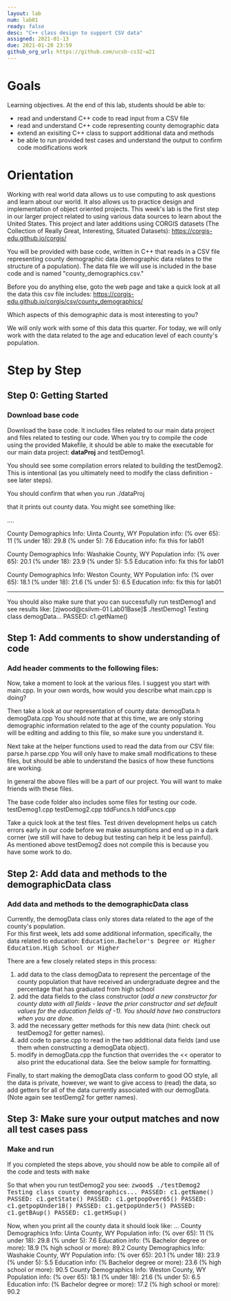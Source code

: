 ```yaml
---
layout: lab
num: lab01	
ready: false
desc: "C++ class design to support CSV data"
assigned: 2021-01-13 
due: 2021-01-20 23:59
github_org_url: https://github.com/ucsb-cs32-w21
---
```


Goals
=====

Learning objectives.  At the end of this lab, students should be able to:

-   read and understand  C++ code to read input from a CSV file
- 	read and understand  C++ code representing county demographic data
- 	extend an exisiting C++ class to support additional data and methods
-   be able to run provided test cases and understand the output to confirm code modifications work


Orientation
=====


Working with real world data allows us to use computing to ask questions and learn about our world.  It also allows us to practice design and implementation of object oriented projects.  This week's lab is the first step in our larger project related to using various data sources to learn about the United States.
This project and later additions using CORGIS datasets (The Collection of Really Great, Interesting, Situated Datasets): https://corgis-edu.github.io/corgis/

You will be provided with base code, written in C++ that reads in a CSV file representing county demographic data (demographic data relates to the structure of a population).  The data file we will use is included in the base code and is named  "county_demographics.csv."

Before you do anything else, goto the web page and take a quick look at all the data this csv file includes:
https://corgis-edu.github.io/corgis/csv/county_demographics/

Which aspects of this demographic data is most interesting to you?

We will only work with some of this data this quarter.  For today, we will only work with the data related to the age and education level of each county's
population.

Step by Step
============

Step 0: Getting Started
-----------------------

### Download base code
Download the base code.  It includes files related to our main data project and files related to testing our code.
When you try to compile the code using the provided Makefile, it should be able to make the executable for our main data project:
<b>dataProj</b> and testDemog1.

You should see some compilation errors related to building the testDemog2.  This is intentional (as you ultimately need to modify the class
definition - see later steps).

You should confirm that when you run
./dataProj

that it prints out county data.  You might see something like:

....

County Demographics Info: Uinta County, WY
Population info: 
(% over 65): 11
(% under 18): 29.8
(% under 5): 7.6
Education info: fix this for lab01

County Demographics Info: Washakie County, WY
Population info: 
(% over 65): 20.1
(% under 18): 23.9
(% under 5): 5.5
Education info: fix this for lab01

County Demographics Info: Weston County, WY
Population info: 
(% over 65): 18.1
(% under 18): 21.6
(% under 5): 6.5
Education info: fix this for lab01
***

You should also make sure that you can successfully run testDemog1 and see results like:
[zjwood@csilvm-01 Lab01Base]$ ./testDemog1
Testing class demogData...
PASSED: c1.getName()


Step 1: Add comments to show understanding of code
-----------------------

### Add header comments to the following files:
Now, take a moment to look at the various files.
I suggest you start with main.cpp.
In your own words, how would you describe what main.cpp is doing?

Then take a look at our representation of county data:
demogData.h
demogData.cpp
You should note that at this time, we are only storing demographic information related to the age of the county population.
You will be editing and adding to this file, so make sure you understand it.

Next take at the helper functions used to read the data from our CSV file:
parse.h
parse.cpp
You will only have to make small modifications to these files, but should be able to understand the basics of how these
functions are working.

In general the above files will be a part of our project.  You will want to make friends with these files.  

The base code folder also includes some files for testing our code.
testDemog1.cpp
testDemog2.cpp
tddFuncs.h
tddFuncs.cpp

Take a quick look at the test files.  Test driven development helps us catch errors early in our code before we make assumptions and end up
in a dark corner (we still will have to debug but testing can help it be less painful).  
As mentioned above testDemog2 does not compile this is because you have some work to do.


Step 2: Add data and methods to the demographicData class
-----------------------
### Add data and methods to the demographicData class

Currently, the demogData class only stores data related to the age of the county's population.  
For this first week, lets add some additional information, specifically, the data related to education:
<tt>Education.Bachelor's Degree or Higher 	
Education.High School or Higher</tt>

There are a few closely related steps in this process:
1) add data to the class demogData to represent the percentage of the county population that have received an undergraduate degree and the percentage
that has graduated from high school
2) add the data fields to the class constructor (*add a new constructor for county data with all fields - leave the prior constructor and set default values for the education fields of -1).  You should have two constructors when you are done.*
3) add the necessary getter methods for this new data (hint: check out testDemog2 for getter names).
4) add code to parse.cpp to read in the two additional data fields (and use them when constructing a demogData object).
5) modify in demogData.cpp the function that overrides the << operator to also print the educational data.  See the below sample for formatting.

Finally, to start making the demogData class conform to good OO style, all the data is private, however, we want to give access to (read) the data, 
so add getters for all of the data currently associated with our demogData. (Note again see testDemg2 for getter names).

Step 3: Make sure your output matches and now all test cases pass
-----------------------
### Make and run
If you completed the steps above, you should now be able to compile all of the code and tests with <tt>make</tt>

So that when you run testDemog2 you see:
<tt>
zwood$ ./testDemog2
Testing class county demographics...
PASSED: c1.getName()
PASSED: c1.getState()
PASSED: c1.getpopOver65()
PASSED: c1.getpopUnder18()
PASSED: c1.getpopUnder5()
PASSED: c1.getBAup()
PASSED: c1.getHSup()
  </tt>

Now, when you print all the county data it should look like:
...
County Demographics Info: Uinta County, WY
Population info: 
(% over 65): 11
(% under 18): 29.8
(% under 5): 7.6
Education info: 
(% Bachelor degree or more): 18.9
(% high school or more): 89.2
County Demographics Info: Washakie County, WY
Population info: 
(% over 65): 20.1
(% under 18): 23.9
(% under 5): 5.5
Education info: 
(% Bachelor degree or more): 23.6
(% high school or more): 90.5
County Demographics Info: Weston County, WY
Population info: 
(% over 65): 18.1
(% under 18): 21.6
(% under 5): 6.5
Education info: 
(% Bachelor degree or more): 17.2
(% high school or more): 90.2

